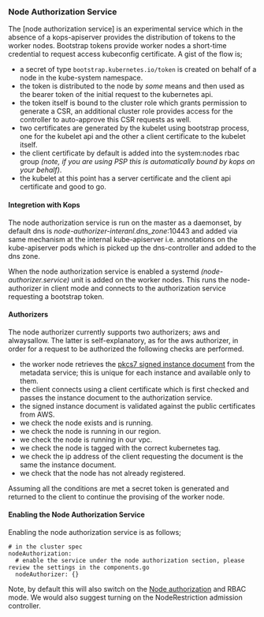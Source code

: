 ### **Node Authorization Service**

The [node authorization service] is an experimental service which in the absence of a kops-apiserver provides the distribution of tokens to the worker nodes. Bootstrap tokens provide worker nodes a short-time credential to request access kubeconfig certificate. A gist of the flow is;

- a secret of type `bootstrap.kubernetes.io/token` is created on behalf of a node in the kube-system namespace.
- the token is distributed to the node by _some_ means and then used as the bearer token of the initial request to the kubernetes api.
- the token itself is bound to the cluster role which grants permission to generate a CSR, an additional cluster role provides access for the controller to auto-approve this CSR requests as well.
- two certificates are generated by the kubelet using bootstrap process, one for the kubelet api and the other a client certificate to the kubelet itself.
- the client certificate by default is added into the system:nodes rbac group _(note, if you are using PSP this is automatically bound by kops on your behalf)_.
- the kubelet at this point has a server certificate and the client api certificate and good to go.

#### **Integretion with Kops**

The node authorization service is run on the master as a daemonset, by default dns is _node-authorizer-interanl.dns_zone_:10443 and added via same mechanism at the internal kube-apiserver i.e. annotations on the kube-apiserver pods which is picked up the dns-controller and added to the dns zone.

When the node authorization service is enabled a systemd _(node-authorizer.service)_ unit is added on the worker nodes. This runs the node-authorizer in client mode and connects to the authorization service requesting a bootstrap token.

#### **Authorizers**

The node authorizer currently supports two authorizers; aws and alwaysallow. The latter is self-explanatory, as for the aws authorizer, in order for a request to be authorized the following checks are performed.

- the worker node retrieves the [pkcs7 signed instance document](https://docs.aws.amazon.com/AWSEC2/latest/UserGuide/instance-identity-documents.html) from the metadata service; this is unique for each instance and available only to them.
- the client connects using a client certificate which is first checked and passes the instance document to the authorization service.
- the signed instance document is validated against the public certificates from AWS.
- we check the node exists and is running.
- we check the node is running in our region.
- we check the node is running in our vpc.
- we check the node is tagged with the correct kubernetes tag.
- we check the ip address of the client requesting the document is the same the instance document.
- we check that the node has not already registered.

Assuming all the conditions are met a secret token is generated and returned to the client to continue the provising of the worker node.

#### **Enabling the Node Authorization Service**

Enabling the node authorization service is as follows;

```
# in the cluster spec
nodeAuthorization:
  # enable the service under the node authorization section, please review the settings in the components.go
  nodeAuthorizer: {}
```

Note, by default this will also switch on the [Node authorization](https://kubernetes.io/docs/reference/access-authn-authz/node/) and RBAC mode. We would also suggest turning on the NodeRestriction admission controller.
